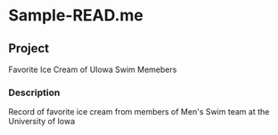 # Sample-READ.me

## **Project**
Favorite Ice Cream of UIowa Swim Memebers

### **Description**
Record of favorite ice cream from members of Men's Swim team at the University of Iowa

